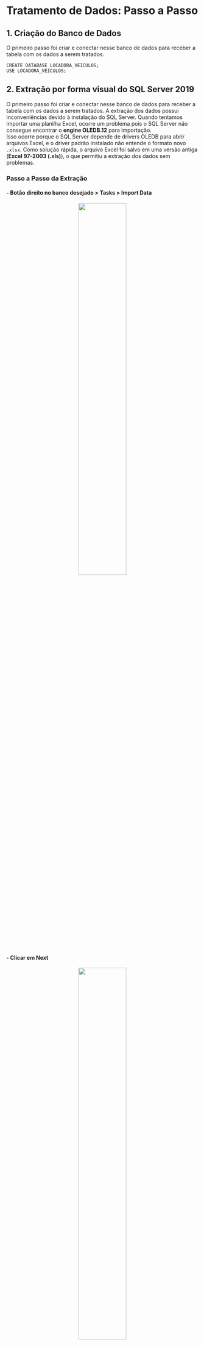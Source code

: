 # Tratamento de Dados: Passo a Passo

## 1. Criação do Banco de Dados
O primeiro passo foi criar e conectar nesse banco de dados para receber a tabela com os dados a serem tratados.

```
CREATE DATABASE LOCADORA_VEICULOS;
USE LOCADORA_VEICULOS;
```

## 2. Extração por forma visual do SQL Server 2019
O primeiro passo foi criar e conectar nesse banco de dados para receber a tabela com os dados a serem tratados.
A extração dos dados possui inconveniências devido à instalação do SQL Server. Quando tentamos importar uma planilha Excel, ocorre um problema pois o SQL Server não consegue encontrar o **engine OLEDB.12** para importação.  
Isso ocorre porque o SQL Server depende de drivers OLEDB para abrir arquivos Excel, e o driver padrão instalado não entende o formato novo `.xlsx`.
Como solução rápida, o arquivo Excel foi salvo em uma versão antiga (**Excel 97-2003 (.xls)**), o que permitiu a extração dos dados sem problemas.

### Passo a Passo da Extração

#### - Botão direito no banco desejado > Tasks > Import Data

<div align='center'>
  <img src="https://github.com/WillianMonteiro23/projetos-sql/blob/main/projeto-04/images/1.png" width="50%"/>
</div>

#### - Clicar em Next
<div align='center'>
  <img src="https://github.com/WillianMonteiro23/projetos-sql/blob/main/projeto-04/images/2.png" width="50%"/>
</div>

#### - Selecionar o DataSource para Excel > Buscar pelo `locacao_veiculos.xlsx` 
#### - Apresenta um erro pois o SQL Server não consegue encontrar o **engine OLEDB.12**

<div align='center'>
  <img src="https://github.com/WillianMonteiro23/projetos-sql/blob/main/projeto-04/images/3.png" width="50%"/>
</div>

#### - Abra o arquivo .xlsx e salve em **Excel 97-2003 (.xls)** > nomear como `locacao_veiculos_copy.xls`

<div align='center'>
  <img src="https://github.com/WillianMonteiro23/projetos-sql/blob/main/projeto-04/images/4.png" width="50%"/>
</div>

#### - Execute os 3 primeiros passos mas agora selecione o arquivo `locacao_veiculos_copy.xls`

<div align='center'>
  <img src="https://github.com/WillianMonteiro23/projetos-sql/blob/main/projeto-04/images/5.png" width="50%"/>
</div>

#### - Selecione como destino `SQL Server Native Client 11.0` > Autenticação Windows > LOCADORA_VEICULOS > Next

<div align='center'>
  <img src="https://github.com/WillianMonteiro23/projetos-sql/blob/main/projeto-04/images/6.png" width="50%"/>
</div>

#### - Selecione a opção de copiar todos os dados da fonte > Next

<div align='center'>
  <img src="https://github.com/WillianMonteiro23/projetos-sql/blob/main/projeto-04/images/7.png" width="50%"/>
</div>

#### - Selecione a tabela de interesse, `RASTREADOR$` nesse caso > Next

<div align='center'>
  <img src="https://github.com/WillianMonteiro23/projetos-sql/blob/main/projeto-04/images/8.png" width="50%"/>
</div>

#### - Run Imediately, sem usar os pacotes do SSIS > Next

<div align='center'>
  <img src="https://github.com/WillianMonteiro23/projetos-sql/blob/main/projeto-04/images/9.png" width="50%"/>
</div>

#### - Finish

<div align='center'>
  <img src="https://github.com/WillianMonteiro23/projetos-sql/blob/main/projeto-04/images/10.png" width="50%"/>
</div>

#### - Os dados estão prontos para uso

<div align='center'>
  <img src="https://github.com/WillianMonteiro23/projetos-sql/blob/main/projeto-04/images/11.png" width="50%"/>
</div>

#### - Refaça os mesmos passos para extrair a tabela `Planilha1$` de `clientes.xlsx`

## 3. Tratando planilha locacao_veiculos_copy.xls

### Renomeando tabela "RASTREADOR$" -> Rastreador

```
EXEC sp_rename 'RASTREADOR', 'Rastreador';
```

### Explorando os dados

```
SELECT 
	* 
FROM 
	[LOCADORA_VEICULOS].[dbo].[Rastreador];
```


### Valores Nulos e Colunas desnecessárias estão poluindo os dados

```
SELECT
	ID_CLIENTE,
	MARCA,
	PLACA,
	KILOMETRO_PERCORRIDO,
	ANO,
	[VALOR POR KM],
	[SITUAÇÃO CADASTRAL]
FROM
	[LOCADORA_VEICULOS].[dbo].[Rastreador]
WHERE
	ID_CLIENTE IS NOT NULL;
```

### Analisando os tipos das colunas

```
EXEC sp_help 'Rastreador';
```

### Enriquecimento dos dados criando coluna para valor da locação (KM_PERCORRIDO * VALOR POR KM).
### Além de fazer o De -> PARA da situação cdastral 1 é PAGO e 2 é NÃO PAGO, de acordo com a documentação que nos informaram

```
SELECT
	ID_CLIENTE,
	SUBSTRING(TRIM(MARCA), 1, CHARINDEX(' ', TRIM(MARCA)) - 1) AS MARCA,
	SUBSTRING(TRIM(MARCA), CHARINDEX(' ', TRIM(MARCA)) + 1, LEN(TRIM(MARCA))) AS MODELO,
	PLACA,
	KILOMETRO_PERCORRIDO,
	ANO,
	[VALOR POR KM],
	(KILOMETRO_PERCORRIDO * [VALOR POR KM]) AS VALOR_LOCAÇAO,
	(CASE
	WHEN [SITUAÇÃO CADASTRAL] = 1 THEN 'PAGO'
	ELSE 'NÃO PAGO' -- COMO DENTRO DO CONJUNTO SÓ EXISTEM ESSAS DUAS POSSIBILIDADES TRATAMOS COM ELSE
	END) AS SITUAÇAO_CADASTRAL
FROM
	[LOCADORA_VEICULOS].[dbo].[Rastreador]
WHERE
	ID_CLIENTE IS NOT NULL;
```


### Criando VIEW para tabela tratada

```
CREATE VIEW VW_Rastreador AS
SELECT
	ID_CLIENTE,
	SUBSTRING(TRIM(MARCA), 1, CHARINDEX(' ', TRIM(MARCA)) - 1) AS MARCA,
	SUBSTRING(TRIM(MARCA), CHARINDEX(' ', TRIM(MARCA)) + 1, LEN(TRIM(MARCA))) AS MODELO,
	PLACA,
	KILOMETRO_PERCORRIDO,
	ANO,
	[VALOR POR KM],
	(KILOMETRO_PERCORRIDO * [VALOR POR KM]) AS VALOR_LOCAÇAO,
	(CASE
	WHEN [SITUAÇÃO CADASTRAL] = 1 THEN 'PAGO'
	ELSE 'NÃO PAGO' -- COMO DENTRO DO CONJUNTO SÓ EXISTEM ESSAS DUAS POSSIBILIDADES TRATAMOS COM ELSE
	END) AS SITUAÇAO_CADASTRAL
FROM
	[LOCADORA_VEICULOS].[dbo].[Rastreador]
WHERE
	ID_CLIENTE IS NOT NULL;
```

## 4. Tratando planilha clientes_copy.xls

### Renomeando tabela "Planilha1$" -> Clientes

```
EXEC sp_rename 'RASTREADOR', 'Clientes';
```

### Explorando os dados

```
SELECT
	*
FROM
	[LOCADORA_VEICULOS].[dbo].[Clientes];
```

### É uma tabela dimensão, logo não pode existir duplicidade no conjunto
### Analisando se há duplicidade nos dados

```
SELECT
	ID,
	COUNT(ID) AS TOTAL_ID
FROM
	[LOCADORA_VEICULOS].[dbo].[Clientes]	
GROUP BY
	ID
HAVING
	COUNT(ID) > 1;

/* NAO HÁ DUPLICIDADE NOS DADOS*/
```

### Existem dados com formatos diferentes, vamos padronizar os dados

```
SELECT
	ID,
	UPPER(LEFT(NOME, 1)) + LOWER(SUBSTRING(NOME, 2, LEN(NOME))) AS NOME, -- TRATANDO COM UPPER
	LEFT(CARGO, 1) + LOWER(SUBSTRING(CARGO, 2, LEN(CARGO))) AS CARGO, -- TRATANDO SEM UPPER (AMBOS RETORNAM O MESMO RESULTADO)
	SALARIO,
	CIDADE
FROM 
	[LOCADORA_VEICULOS].[dbo].[Clientes];
```

### Criando VIEW para tabela tratada

```
CREATE VIEW VW_Clients AS
SELECT
	ID,
	UPPER(LEFT(NOME, 1)) + LOWER(SUBSTRING(NOME, 2, LEN(NOME))) AS NOME,
	LEFT(CARGO, 1) + LOWER(SUBSTRING(CARGO, 2, LEN(CARGO))) AS CARGO,
	SALARIO,
	CIDADE
FROM
	[LOCADORA_VEICULOS].[dbo].[Clientes];
```

